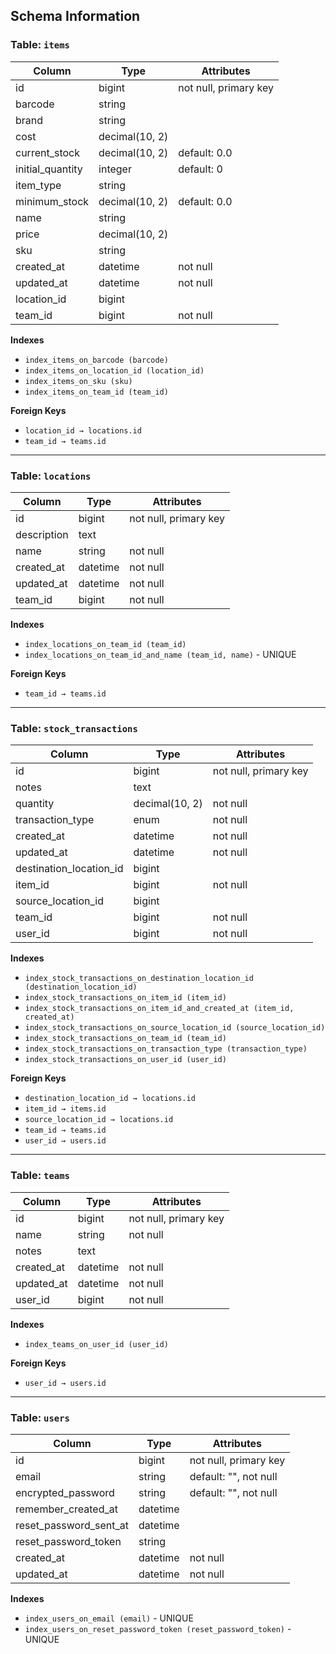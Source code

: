 ## Schema Information

### Table: `items`

| Column            | Type           | Attributes            |
| ----------------- | -------------- | --------------------- |
| id                | bigint         | not null, primary key |
| barcode           | string         |                       |
| brand             | string         |                       |
| cost              | decimal(10, 2) |                       |
| current\_stock    | decimal(10, 2) | default: 0.0          |
| initial\_quantity | integer        | default: 0            |
| item\_type        | string         |                       |
| minimum\_stock    | decimal(10, 2) | default: 0.0          |
| name              | string         |                       |
| price             | decimal(10, 2) |                       |
| sku               | string         |                       |
| created\_at       | datetime       | not null              |
| updated\_at       | datetime       | not null              |
| location\_id      | bigint         |                       |
| team\_id          | bigint         | not null              |

**Indexes**

* `index_items_on_barcode (barcode)`
* `index_items_on_location_id (location_id)`
* `index_items_on_sku (sku)`
* `index_items_on_team_id (team_id)`

**Foreign Keys**

* `location_id → locations.id`
* `team_id → teams.id`

---

### Table: `locations`

| Column      | Type     | Attributes            |
| ----------- | -------- | --------------------- |
| id          | bigint   | not null, primary key |
| description | text     |                       |
| name        | string   | not null              |
| created\_at | datetime | not null              |
| updated\_at | datetime | not null              |
| team\_id    | bigint   | not null              |

**Indexes**

* `index_locations_on_team_id (team_id)`
* `index_locations_on_team_id_and_name (team_id, name)` - UNIQUE

**Foreign Keys**

* `team_id → teams.id`

---

### Table: `stock_transactions`

| Column                    | Type           | Attributes            |
| ------------------------- | -------------- | --------------------- |
| id                        | bigint         | not null, primary key |
| notes                     | text           |                       |
| quantity                  | decimal(10, 2) | not null              |
| transaction\_type         | enum           | not null              |
| created\_at               | datetime       | not null              |
| updated\_at               | datetime       | not null              |
| destination\_location\_id | bigint         |                       |
| item\_id                  | bigint         | not null              |
| source\_location\_id      | bigint         |                       |
| team\_id                  | bigint         | not null              |
| user\_id                  | bigint         | not null              |

**Indexes**

* `index_stock_transactions_on_destination_location_id (destination_location_id)`
* `index_stock_transactions_on_item_id (item_id)`
* `index_stock_transactions_on_item_id_and_created_at (item_id, created_at)`
* `index_stock_transactions_on_source_location_id (source_location_id)`
* `index_stock_transactions_on_team_id (team_id)`
* `index_stock_transactions_on_transaction_type (transaction_type)`
* `index_stock_transactions_on_user_id (user_id)`

**Foreign Keys**

* `destination_location_id → locations.id`
* `item_id → items.id`
* `source_location_id → locations.id`
* `team_id → teams.id`
* `user_id → users.id`

---

### Table: `teams`

| Column      | Type     | Attributes            |
| ----------- | -------- | --------------------- |
| id          | bigint   | not null, primary key |
| name        | string   | not null              |
| notes       | text     |                       |
| created\_at | datetime | not null              |
| updated\_at | datetime | not null              |
| user\_id    | bigint   | not null              |

**Indexes**

* `index_teams_on_user_id (user_id)`

**Foreign Keys**

* `user_id → users.id`

---

### Table: `users`

| Column                    | Type     | Attributes            |
| ------------------------- | -------- | --------------------- |
| id                        | bigint   | not null, primary key |
| email                     | string   | default: "", not null |
| encrypted\_password       | string   | default: "", not null |
| remember\_created\_at     | datetime |                       |
| reset\_password\_sent\_at | datetime |                       |
| reset\_password\_token    | string   |                       |
| created\_at               | datetime | not null              |
| updated\_at               | datetime | not null              |

**Indexes**

* `index_users_on_email (email)` - UNIQUE
* `index_users_on_reset_password_token (reset_password_token)` - UNIQUE